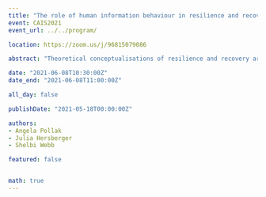 ```yaml
---
title: "The role of human information behaviour in resilience and recovery"
event: CAIS2021
event_url: ../../program/

location: https://zoom.us/j/96815079086

abstract: "Theoretical conceptualisations of resilience and recovery are examined in this paper to determine how critical elements of information behaviour interact while individuals attempt to regain equilibrium following a crisis event. Situated within the larger historical, social, scientific and psychological landscape, this review of the literature suggests that individuals who actively engage in positive information behaviour are generally perceived as better able to acquire needed resources to aid in recovery efforts post-trauma in order to achieve equilibrium or even improve on their previous status to achieve a level above that (thriving). Individuals who experience information difficulties find recovering or thriving more difficult and may be perceived as less resilient."

date: "2021-06-08T10:30:00Z"
date_end: "2021-06-08T11:00:00Z"

all_day: false

publishDate: "2021-05-18T00:00:00Z"

authors:
- Angela Pollak
- Julia Hersberger
- Shelbi Webb

featured: false


math: true
---
```

